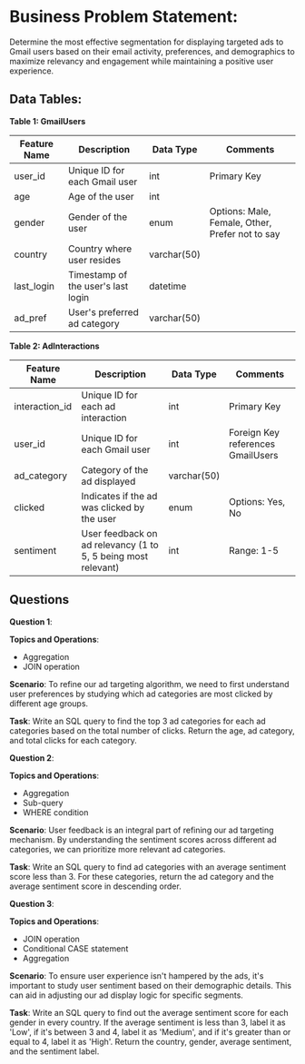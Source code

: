 # **Business Problem Statement**:
Determine the most effective segmentation for displaying targeted ads to Gmail users based on their email activity, preferences, and demographics to maximize relevancy and engagement while maintaining a positive user experience.

## **Data Tables**:

**Table 1: GmailUsers**

| Feature Name | Description                                                   | Data Type     | Comments                                 |
|--------------|---------------------------------------------------------------|---------------|-----------------------------------------|
| user_id      | Unique ID for each Gmail user                                 | int           | Primary Key                              |
| age          | Age of the user                                               | int           |                                         |
| gender       | Gender of the user                                            | enum          | Options: Male, Female, Other, Prefer not to say |
| country      | Country where user resides                                    | varchar(50)   |                                         |
| last_login   | Timestamp of the user's last login                            | datetime      |                                         |
| ad_pref      | User's preferred ad category                                  | varchar(50)   |                                         |

**Table 2: AdInteractions**

| Feature Name   | Description                                      | Data Type   | Comments                               |
|----------------|--------------------------------------------------|-------------|---------------------------------------|
| interaction_id | Unique ID for each ad interaction                 | int         | Primary Key                            |
| user_id        | Unique ID for each Gmail user                     | int         | Foreign Key references GmailUsers      |
| ad_category    | Category of the ad displayed                      | varchar(50) |                                       |
| clicked        | Indicates if the ad was clicked by the user       | enum        | Options: Yes, No                       |
| sentiment      | User feedback on ad relevancy (1 to 5, 5 being most relevant) | int        | Range: 1-5                             |

## **Questions**

**Question 1**:

**Topics and Operations**:
- Aggregation
- JOIN operation

**Scenario**:
To refine our ad targeting algorithm, we need to first understand user preferences by studying which ad categories are most clicked by different age groups.

**Task**:
Write an SQL query to find the top 3 ad categories for each ad categories based on the total number of clicks. Return the age, ad category, and total clicks for each category.

**Question 2**:

**Topics and Operations**:
- Aggregation
- Sub-query
- WHERE condition

**Scenario**:
User feedback is an integral part of refining our ad targeting mechanism. By understanding the sentiment scores across different ad categories, we can prioritize more relevant ad categories.

**Task**:
Write an SQL query to find ad categories with an average sentiment score less than 3. For these categories, return the ad category and the average sentiment score in descending order.

**Question 3**:

**Topics and Operations**:
- JOIN operation
- Conditional CASE statement
- Aggregation

**Scenario**:
To ensure user experience isn't hampered by the ads, it's important to study user sentiment based on their demographic details. This can aid in adjusting our ad display logic for specific segments.

**Task**:
Write an SQL query to find out the average sentiment score for each gender in every country. If the average sentiment is less than 3, label it as 'Low', if it's between 3 and 4, label it as 'Medium', and if it's greater than or equal to 4, label it as 'High'. Return the country, gender, average sentiment, and the sentiment label.
